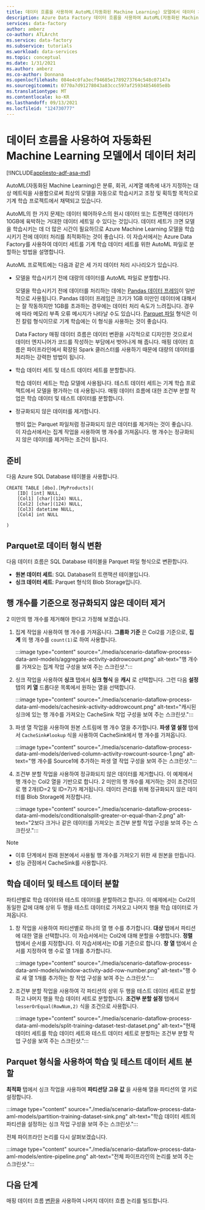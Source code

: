 ```yaml
---
title: 데이터 흐름을 사용하여 AutoML(자동화된 Machine Learning) 모델에서 데이터 처리
description: Azure Data Factory 데이터 흐름을 사용하여 AutoML(자동화된 Machine Learning) 모델에서 데이터를 처리하는 방법을 알아봅니다.
services: data-factory
author: amberz
co-author: ATLArcht
ms.service: data-factory
ms.subservice: tutorials
ms.workload: data-services
ms.topic: conceptual
ms.date: 1/31/2021
ms.author: amberz
ms.co-author: Donnana
ms.openlocfilehash: 084e4c0fa3ecf94685e1789273764c548c07147a
ms.sourcegitcommit: 0770a7d91278043a83ccc597af25934854605e8b
ms.translationtype: MT
ms.contentlocale: ko-KR
ms.lasthandoff: 09/13/2021
ms.locfileid: "124730777"
---
```

# <a name="process-data-from-automated-machine-learning-models-by-using-data-flows"></a>데이터 흐름을 사용하여 자동화된 Machine Learning 모델에서 데이터 처리

[!INCLUDE[appliesto-adf-asa-md](includes/appliesto-adf-asa-md.md)]

AutoML(자동화된 Machine Learning)은 분류, 회귀, 시계열 예측에 내가 지정하는 대상 메트릭을 사용함으로써 최상의 모델을 자동으로 학습시키고 조정 및 획득할 목적으로 기계 학습 프로젝트에서 채택되고 있습니다.

AutoML의 한 가지 문제는 데이터 웨어하우스의 원시 데이터 또는 트랜잭션 데이터가 10GB에 육박하는 거대한 데이터 세트일 수 있다는 것입니다. 데이터 세트가 크면 모델을 학습시키는 데 더 많은 시간이 필요하므로 Azure Machine Learning 모델을 학습시키기 전에 데이터 처리를 최적화하는 것이 좋습니다. 이 자습서에서는 Azure Data Factory를 사용하여 데이터 세트를 기계 학습 데이터 세트를 위한 AutoML 파일로 분할하는 방법을 설명합니다.

AutoML 프로젝트에는 다음과 같은 세 가지 데이터 처리 시나리오가 있습니다.

* 모델을 학습시키기 전에 대량의 데이터를 AutoML 파일로 분할합니다.

     모델을 학습시키기 전에 데이터를 처리하는 데에는 [Pandas 데이터 프레임](https://pandas.pydata.org/pandas-docs/stable/getting_started/overview.html)이 일반적으로 사용됩니다. Pandas 데이터 프레임은 크기가 1GB 미만인 데이터에 대해서는 잘 작동하지만 1GB를 초과하는 경우에는 데이터 처리 속도가 느려집니다. 경우에 따라 메모리 부족 오류 메시지가 나타날 수도 있습니다. [Parquet 파일](https://parquet.apache.org/) 형식은 이진 칼럼 형식이므로 기계 학습에는 이 형식을 사용하는 것이 좋습니다.
    
     Data Factory 매핑 데이터 흐름은 데이터 변환을 시각적으로 디자인한 것으로서 데이터 엔지니어가 코드를 작성하는 부담에서 벗어나게 해 줍니다. 매핑 데이터 흐름은 파이프라인에서 확장된 Spark 클러스터를 사용하기 때문에 대량의 데이터를 처리하는 강력한 방법이 됩니다.

* 학습 데이터 세트 및 테스트 데이터 세트를 분할합니다.
    
    학습 데이터 세트는 학습 모델에 사용됩니다. 테스트 데이터 세트는 기계 학습 프로젝트에서 모델을 평가하는 데 사용됩니다. 매핑 데이터 흐름에 대한 조건부 분할 작업은 학습 데이터 및 테스트 데이터를 분할합니다.

* 정규화되지 않은 데이터를 제거합니다.

    행이 없는 Parquet 파일처럼 정규화되지 않은 데이터를 제거하는 것이 좋습니다. 이 자습서에서는 집계 작업을 사용하여 행 개수를 가져옵니다. 행 개수는 정규화되지 않은 데이터를 제거하는 조건이 됩니다.

## <a name="preparation"></a>준비

다음 Azure SQL Database 테이블을 사용합니다.

```
CREATE TABLE [dbo].[MyProducts](
    [ID] [int] NULL,
    [Col1] [char](124) NULL,
    [Col2] [char](124) NULL,
    [Col3] datetime NULL,
    [Col4] int NULL

) 

```

## <a name="convert-data-format-to-parquet"></a>Parquet로 데이터 형식 변환

다음 데이터 흐름은 SQL Database 테이블을 Parquet 파일 형식으로 변환합니다.

- **원본 데이터 세트**: SQL Database의 트랜잭션 테이블입니다.
- **싱크 데이터 세트**: Parquet 형식의 Blob Storage입니다.

## <a name="remove-unqualified-data-based-on-row-count"></a>행 개수를 기준으로 정규화되지 않은 데이터 제거

2 미만의 행 개수를 제거해야 한다고 가정해 보겠습니다.

1. 집계 작업을 사용하여 행 개수를 가져옵니다. **그룹화 기준** 은 Col2를 기준으로, **집계** 의 행 개수를 `count(1)`로 하여 사용합니다.

    :::image type="content" source="./media/scenario-dataflow-process-data-aml-models/aggregate-activity-addrowcount.png" alt-text="행 개수를 가져오는 집계 작업 구성을 보여 주는 스크린샷.":::

1. 싱크 작업을 사용하여 **싱크** 탭에서 **싱크 형식** 을 **캐시** 로 선택합니다. 그런 다음 **설정** 탭의 **키 열** 드롭다운 목록에서 원하는 열을 선택합니다.

    :::image type="content" source="./media/scenario-dataflow-process-data-aml-models/cachesink-activity-addrowcount.png" alt-text="캐시된 싱크에 있는 행 개수를 가져오는 CacheSink 작업 구성을 보여 주는 스크린샷.":::

1. 파생 열 작업을 사용하여 원본 스트림에 행 개수 열을 추가합니다. **파생 열 설정** 탭에서 `CacheSink#lookup` 식을 사용하여 CacheSink에서 행 개수를 가져옵니다.

    :::image type="content" source="./media/scenario-dataflow-process-data-aml-models/derived-column-activity-rowcount-source-1.png" alt-text="행 개수를 Source1에 추가하는 파생 열 작업 구성을 보여 주는 스크린샷.":::

1. 조건부 분할 작업을 사용하여 정규화되지 않은 데이터를 제거합니다. 이 예제에서 행 개수는 Col2 열을 기반으로 합니다. 2 미만의 행 개수를 제거하는 것이 조건이므로 행 2개(ID=2 및 ID=7)가 제거됩니다. 데이터 관리를 위해 정규화되지 않은 데이터를 Blob Storage에 저장합니다.

    :::image type="content" source="./media/scenario-dataflow-process-data-aml-models/conditionalsplit-greater-or-equal-than-2.png" alt-text="2보다 크거나 같은 데이터를 가져오는 조건부 분할 작업 구성을 보여 주는 스크린샷.":::

> [!NOTE]
>    * 이후 단계에서 원래 원본에서 사용될 행 개수를 가져오기 위한 새 원본을 만듭니다.
>    * 성능 관점에서 CacheSink를 사용합니다.

## <a name="split-training-data-and-test-data"></a>학습 데이터 및 테스트 데이터 분할

파티션별로 학습 데이터와 테스트 데이터를 분할하려고 합니다. 이 예제에서는 Col2의 동일한 값에 대해 상위 두 행을 테스트 데이터로 가져오고 나머지 행을 학습 데이터로 가져옵니다.

1. 창 작업을 사용하여 파티션별로 하나의 열 행 수를 추가합니다. **대상** 탭에서 파티션에 대한 열을 선택합니다. 이 자습서에서는 Col2에 대해 분할을 수행합니다. **정렬** 탭에서 순서를 지정합니다. 이 자습서에서는 ID를 기준으로 합니다. **창 열** 탭에서 순서를 지정하여 행 수로 열 1개를 추가합니다.

    :::image type="content" source="./media/scenario-dataflow-process-data-aml-models/window-activity-add-row-number.png" alt-text="행 수로 새 열 1개를 추가하는 창 작업 구성을 보여 주는 스크린샷.":::

1. 조건부 분할 작업을 사용하여 각 파티션의 상위 두 행을 테스트 데이터 세트로 분할하고 나머지 행을 학습 데이터 세트로 분할합니다. **조건부 분할 설정** 탭에서 `lesserOrEqual(RowNum,2)` 식을 조건으로 사용합니다.

    :::image type="content" source="./media/scenario-dataflow-process-data-aml-models/split-training-dataset-test-dataset.png" alt-text="현재 데이터 세트를 학습 데이터 세트와 테스트 데이터 세트로 분할하는 조건부 분할 작업 구성을 보여 주는 스크린샷.":::

## <a name="partition-the-training-and-test-datasets-with-parquet-format"></a>Parquet 형식을 사용하여 학습 및 테스트 데이터 세트 분할

**최적화** 탭에서 싱크 작업을 사용하여 **파티션당 고유 값** 을 사용해 열을 파티션의 열 키로 설정합니다.

:::image type="content" source="./media/scenario-dataflow-process-data-aml-models/partition-training-dataset-sink.png" alt-text="학습 데이터 세트의 파티션을 설정하는 싱크 작업 구성을 보여 주는 스크린샷.":::

전체 파이프라인 논리를 다시 살펴보겠습니다.

:::image type="content" source="./media/scenario-dataflow-process-data-aml-models/entire-pipeline.png" alt-text="전체 파이프라인의 논리를 보여 주는 스크린샷.":::

## <a name="next-steps"></a>다음 단계

매핑 데이터 흐름 [변환](concepts-data-flow-overview.md)을 사용하여 나머지 데이터 흐름 논리를 빌드합니다.

